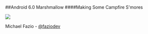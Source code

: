 ##Android 6.0 Marshmallow
####Making Some Campfire S'mores

<img src="img/android-marshmallow.png" />

Michael Fazio - <a href="https://twitter.com/faziodev">@faziodev</a>